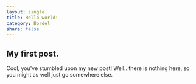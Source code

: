 ```yaml
---
layout: single
title: Hello world!
category: Bordel
share: false
---
```


## My first post.

Cool, you've stumbled upon my new post! Well.. there is nothing here, so you might as well just go somewhere else.
